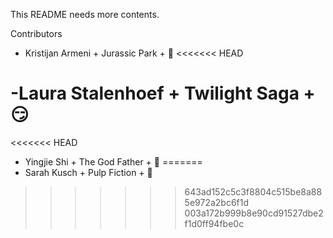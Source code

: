This README needs more contents.

Contributors

- Kristijan Armeni + Jurassic Park + :eggplant:
<<<<<<< HEAD

-Laura Stalenhoef + Twilight Saga + :smirk:
=======
<<<<<<< HEAD

- Yingjie Shi + The God Father + :tomato:
=======
- Sarah Kusch + Pulp Fiction + :bug:
>>>>>>> 643ad152c5c3f8804c515be8a885e972a2bc6f1d
>>>>>>> 003a172b999b8e90cd91527dbe2f1d0ff94fbe0c
